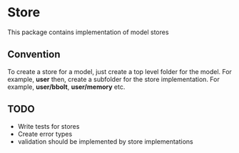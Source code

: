 # Store

This package contains implementation of model stores

## Convention

To create a store for a model, just create a top level folder for the model.
For example, **user** then, create a subfolder for the store implementation.
For example, **user/bbolt**, **user/memory** etc.

## TODO

* Write tests for stores
* Create error types
* validation should be implemented by store implementations